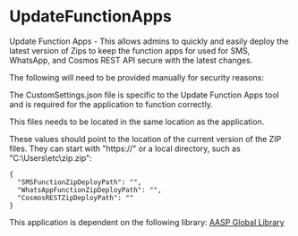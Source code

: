 # UpdateFunctionApps

Update Function Apps - This allows admins to quickly and easily deploy the latest version of Zips to keep the function apps for used for SMS, WhatsApp, and Cosmos REST API secure with the latest changes.

The following will need to be provided manually for security reasons:

The CustomSettings.json file is specific to the Update Function Apps tool and is required for the application to function correctly.

This files needs to be located in the same location as the application.

These values should point to the location of the current version of the ZIP files. They can start with "https://" or a local directory, such as "C:\\Users\\etc\\zip.zip":
```
{
  "SMSFunctionZipDeployPath": "",
  "WhatsAppFunctionZipDeployPath": "",
  "CosmosRESTZipDeployPath": ""
}
```

This application is dependent on the following library: [AASP Global Library](https://github.com/AASPWayne/AASPGlobalLibrary)
